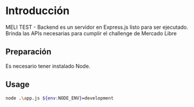 # Introducción

MELI TEST - Backend es un servidor en Express.js listo para ser ejecutado. Brinda las APIs necesarias para cumplir el challenge de  Mercado Libre

## Preparación

Es necesario tener instalado Node. 

## Usage

```bash
node .\app.js ${env:NODE_ENV}=development
```